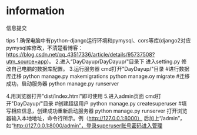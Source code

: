 # information
信息提交

tips
  1.确保电脑中有python-django运行环境和pymysql、cors等库(django2对应pymysql库修改，不清楚看博客：https://blog.csdn.net/qq_43517336/article/details/95737508?utm_source=app)。
  2.进入“DayDayup/DayDayup/"目录下 进入setting.py  修改自己电脑的数据库配置。
  3.运行服务器
      cmd打开"DayDayup/"目录
        #进行数据库迁移
          python manage.py makemigrations
          python manage.oy migrate
        #迁移成功，启动服务器
          python manage.py runserver
    
  4.用浏览器打开”dist/index.html"即可使用
  5.进入admin页面
    cmd打开"DayDayup/"目录
      #创建超级用户
        python manage.py createsuperuser
      #填写相应信息，创建成功重新启动服务器
        python manage.py runserver
    打开浏览器输入本地地址，命令行所示。例（http://127.0.0.1:8000）
    后加上“/admin”，如“http://127.0.0.1:8000/admin”，登录superuser账号密码进入管理
        

